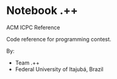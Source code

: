 # Notebook .++

ACM ICPC Reference

Code reference for programming contest. <br>


By: <br>
- Team .++ <br>
- Federal University of Itajubá, Brazil
